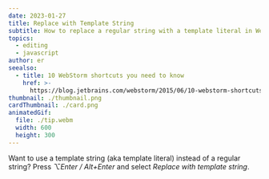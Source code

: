 ```yaml
---
date: 2023-01-27
title: Replace with Template String
subtitle: How to replace a regular string with a template literal in WebStorm.
topics:
  - editing
  - javascript
author: er
seealso:
  - title: 10 WebStorm shortcuts you need to know
    href: >-
      https://blog.jetbrains.com/webstorm/2015/06/10-webstorm-shortcuts-you-need-to-know/
thumbnail: ./thumbnail.png
cardThumbnail: ./card.png
animatedGif:
  file: ./tip.webm
  width: 600
  height: 300
---
```

Want to use a template string (aka template literal) instead of a regular string? Press _⌥Enter / Alt+Enter_ and select _Replace with template string_.
